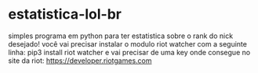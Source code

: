 # estatistica-lol-br
simples programa em python para ter estatistica sobre o rank do nick desejado!
você vai precisar instalar o modulo riot watcher com a seguinte linha:
pip3 install riot watcher
e vai precisar de uma key onde consegue no site da riot:
https://developer.riotgames.com
